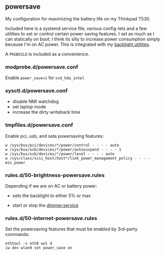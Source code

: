 ## powersave

My configuration for maximizing the battery life on my Thinkpad T530.

Included here is a systemd service file, various config-lets and a few
utilities to set or control certain power saving features. I set as much
as I can statically on boot; I think its silly to increase power
consumption simply because I'm on AC power. This is integrated with my
[backlight utilities][backlight].

A `PKGBUILD` is included as a convenience.

### modprobe.d/powersave.conf

Enable `power_save=1` for `snd_hda_intel`

### sysctl.d/powersave.conf

- disable NMI watchdog
- set laptop mode
- increase the dirty writeback time

### tmpfiles.d/powersave.conf

Enable pci, usb, and sata powersaving features:

```
w /sys/bus/pci/devices/*/power/control - - - - auto
w /sys/bus/usb/devices/*/power/autosuspend - - - - 1
w /sys/bus/usb/devices/*/power/level - - - - auto
w /sys/class/scsi_host/host*/link_power_management_policy - - - - min_power
```

### rules.d/50-brightness-powersave.rules

Depending if we are on AC or battery power:

- sets the backlight to either 5% or max
- start or stop the [dimmer.service][backlight]

  [backlight]: https://github.com/vodik/backlight-utils


### rules.d/50-internet-powersave.rules

Set the powersaving features that must be enabled by 3rd-party commands:

```
ethtool -s eth0 wol d
iw dev wlan0 set power_save on
```
